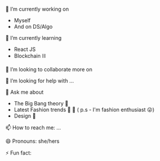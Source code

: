 
<div img="web"
<img src="https://user-images.githubusercontent.com/74984661/112729795-09d65b80-8f54-11eb-8978-0fe8be63cd37.gif" alt="">
<style>
 .img{
 height=50px;
 width=30px;
 }
 </style>









 🔭 I’m currently working on 
- Myself
- And on DS/Algo
 
🌱 I’m currently learning
- React JS
- Blockchain ⛓
 
👯 I’m looking to collaborate more on 
 
 🤔 I’m looking for help with ...

 💬 Ask me about 
-  The Big Bang theory 🎥
-  Latest Fashion trends 👟 👒
  ( p.s - I'm fashion enthusiast 😜)
- Design 🎨
  
 📫 How to reach me: ...

 😄 Pronouns: she/hers

 ⚡ Fun fact: 


